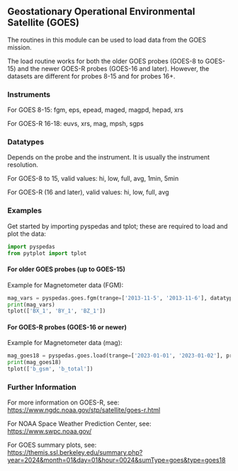 
## Geostationary Operational Environmental Satellite (GOES)
The routines in this module can be used to load data from the GOES mission. 

The load routine works for both the older GOES probes (GOES-8 to GOES-15) and the newer GOES-R probes (GOES-16 and later). 
However, the datasets are different for probes 8-15 and for probes 16+.



### Instruments
For GOES 8-15: fgm, eps, epead, maged, magpd, hepad, xrs

For GOES-R 16-18: euvs, xrs, mag, mpsh, sgps


### Datatypes

Depends on the probe and the instrument. It is usually the instrument resolution.

For GOES-8 to 15, valid values: hi, low, full, avg, 1min, 5min

For GOES-R (16 and later), valid values: hi, low, full, avg


### Examples
Get started by importing pyspedas and tplot; these are required to load and plot the data:

```python
import pyspedas
from pytplot import tplot
```

#### For older GOES probes (up to GOES-15) 

Example for Magnetometer data (FGM):

```python
mag_vars = pyspedas.goes.fgm(trange=['2013-11-5', '2013-11-6'], datatype='512ms')
print(mag_vars)
tplot(['BX_1', 'BY_1', 'BZ_1'])
```

#### For GOES-R probes (GOES-16 or newer)

Example for Magnetometer data (mag):

```python
mag_goes18 = pyspedas.goes.load(trange=['2023-01-01', '2023-01-02'], probe='18', instrument='mag')
print(mag_goes18)
tplot(['b_gsm', 'b_total'])
```


### Further Information

For more information on GOES-R, see:
https://www.ngdc.noaa.gov/stp/satellite/goes-r.html

For NOAA Space Weather Prediction Center, see:
https://www.swpc.noaa.gov/

For GOES summary plots, see:
https://themis.ssl.berkeley.edu/summary.php?year=2024&month=01&day=01&hour=0024&sumType=goes&type=goes18


